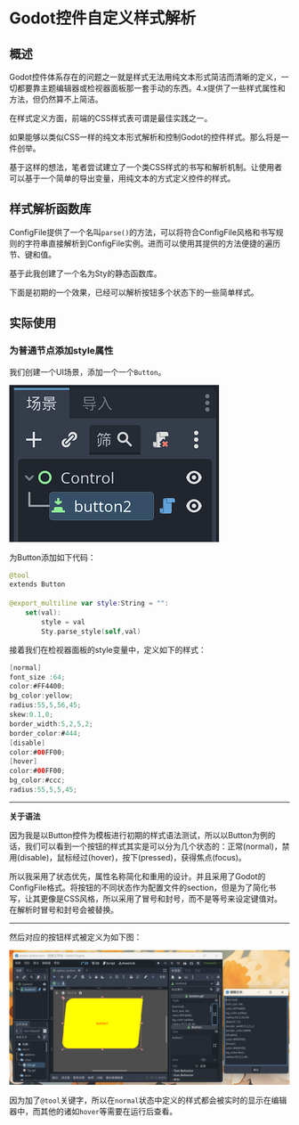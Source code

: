 # Godot控件自定义样式解析

## 概述

Godot控件体系存在的问题之一就是样式无法用纯文本形式简洁而清晰的定义，一切都要靠主题编辑器或检视器面板那一套手动的东西。4.x提供了一些样式属性和方法，但仍然算不上简洁。

在样式定义方面，前端的CSS样式表可谓是最佳实践之一。

如果能够以类似CSS一样的纯文本形式解析和控制Godot的控件样式。那么将是一件创举。

基于这样的想法，笔者尝试建立了一个类CSS样式的书写和解析机制。让使用者可以基于一个简单的导出变量，用纯文本的方式定义控件的样式。

## 样式解析函数库

ConfigFile提供了一个名叫`parse()`的方法，可以将符合ConfigFile风格和书写规则的字符串直接解析到ConfigFile实例。进而可以使用其提供的方法便捷的遍历节、键和值。

基于此我创建了一个名为Sty的静态函数库。

下面是初期的一个效果，已经可以解析按钮多个状态下的一些简单样式。

## 实际使用

### 为普通节点添加style属性

我们创建一个UI场景，添加一个一个`Button`。

![img](./readme.assets/1691423353448-1defa88a-2c77-4d38-aed2-1617a6157692.png)

为Button添加如下代码：

```swift
@tool
extends Button

@export_multiline var style:String = "":
	set(val):
		style = val
		Sty.parse_style(self,val)
```

接着我们在检视器面板的style变量中，定义如下的样式：

```swift
[normal]
font_size :64;
color:#FF4400;
bg_color:yellow;
radius:55,5,56,45;
skew:0.1,0;
border_width:5,2,5,2;
border_color:#444;
[disable]
color:#00FF00;
[hover]
color:#00FF00;
bg_color:#ccc;
radius:55,5,5,45;
```

---

**关于语法**

因为我是以Button控件为模板进行初期的样式语法测试，所以以Button为例的话，我们可以看到一个按钮的样式其实是可以分为几个状态的：正常(normal)，禁用(disable)，鼠标经过(hover)，按下(pressed)，获得焦点(focus)。

所以我采用了状态优先，属性名称简化和重用的设计。并且采用了Godot的ConfigFile格式。将按钮的不同状态作为配置文件的section，但是为了简化书写，让其更像是CSS风格，所以采用了冒号和封号，而不是等号来设定键值对。在解析时冒号和封号会被替换。

---

然后对应的按钮样式被定义为如下图：

![img](./readme.assets/1691423064389-09bff30c-57f8-49b2-b9a2-f9a9d0685229.png)

因为加了`@tool`关键字，所以在`normal`状态中定义的样式都会被实时的显示在编辑器中，而其他的诸如`hover`等需要在运行后查看。